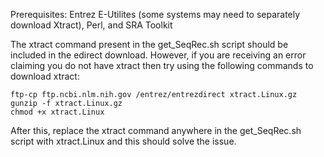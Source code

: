 Prerequisites:  Entrez E-Utilites (some systems may need to separately download Xtract), Perl, and SRA Toolkit


The xtract command present in the get_SeqRec.sh script should be included in the edirect download. However, if you are receiving an error claiming you do not have xtract
then try using the following commands to download xtract:
```
ftp-cp ftp.ncbi.nlm.nih.gov /entrez/entrezdirect xtract.Linux.gz
gunzip -f xtract.Linux.gz
chmod +x xtract.Linux
```
After this, replace the xtract command anywhere in the get_SeqRec.sh script with xtract.Linux and this should solve the issue.
